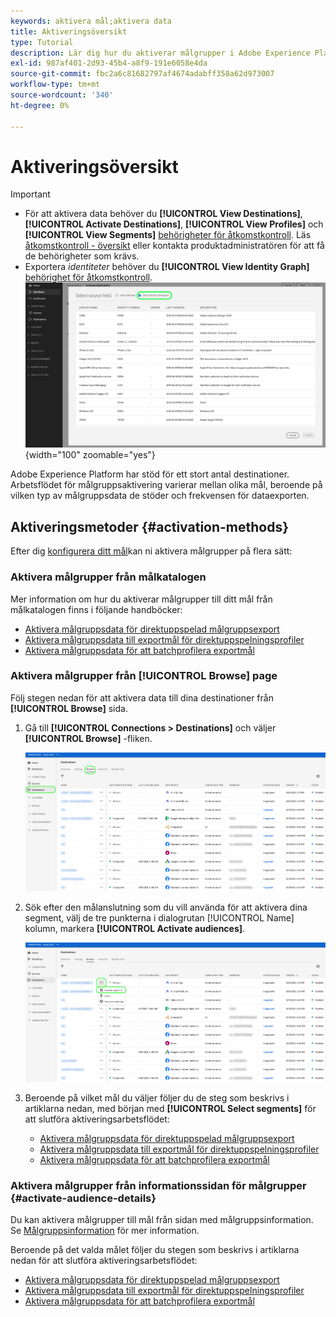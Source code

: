 ```yaml
---
keywords: aktivera mål;aktivera data
title: Aktiveringsöversikt
type: Tutorial
description: Lär dig hur du aktiverar målgrupper i Adobe Experience Platform till olika typer av destinationer.
exl-id: 987af401-2d93-45b4-a8f9-191e6058e4da
source-git-commit: fbc2a6c81682797af4674adabff358a62d973007
workflow-type: tm+mt
source-wordcount: '340'
ht-degree: 0%

---
```


# Aktiveringsöversikt

>[!IMPORTANT]
> 
>* För att aktivera data behöver du **[!UICONTROL View Destinations]**, **[!UICONTROL Activate Destinations]**, **[!UICONTROL View Profiles]** och **[!UICONTROL View Segments]** [behörigheter för åtkomstkontroll](/help/access-control/home.md#permissions). Läs [åtkomstkontroll - översikt](/help/access-control/ui/overview.md) eller kontakta produktadministratören för att få de behörigheter som krävs.
>* Exportera *identiteter* behöver du **[!UICONTROL View Identity Graph]** [behörighet för åtkomstkontroll](/help/access-control/home.md#permissions). <br> ![Markera det identitetsnamnutrymme som är markerat i arbetsflödet för att aktivera målgrupper till mål.](/help/destinations/assets/overview/export-identities-to-destination.png "Markera det identitetsnamnutrymme som är markerat i arbetsflödet för att aktivera målgrupper till mål."){width="100" zoomable="yes"}

Adobe Experience Platform har stöd för ett stort antal destinationer. Arbetsflödet för målgruppsaktivering varierar mellan olika mål, beroende på vilken typ av målgruppsdata de stöder och frekvensen för dataexporten.

## Aktiveringsmetoder {#activation-methods}

Efter dig [konfigurera ditt mål](connect-destination.md)kan ni aktivera målgrupper på flera sätt:

### Aktivera målgrupper från målkatalogen

Mer information om hur du aktiverar målgrupper till ditt mål från målkatalogen finns i följande handböcker:

* [Aktivera målgruppsdata för direktuppspelad målgruppsexport](activate-segment-streaming-destinations.md)
* [Aktivera målgruppsdata till exportmål för direktuppspelningsprofiler](activate-streaming-profile-destinations.md)
* [Aktivera målgruppsdata för att batchprofilera exportmål](activate-batch-profile-destinations.md)

### Aktivera målgrupper från [!UICONTROL Browse] page

Följ stegen nedan för att aktivera data till dina destinationer från **[!UICONTROL Browse]** sida.

1. Gå till **[!UICONTROL Connections > Destinations]** och väljer **[!UICONTROL Browse]** -fliken.

   ![Fliken Bläddra](../assets/ui/activation-overview/browse-tab.png)

1. Sök efter den målanslutning som du vill använda för att aktivera dina segment, välj de tre punkterna i dialogrutan [!UICONTROL Name] kolumn, markera **[!UICONTROL Activate audiences]**.

   ![Knappen Aktivera målgrupper](../assets/ui/activation-overview/activate-segments.png)

1. Beroende på vilket mål du väljer följer du de steg som beskrivs i artiklarna nedan, med början med **[!UICONTROL Select segments]** för att slutföra aktiveringsarbetsflödet:

   * [Aktivera målgruppsdata för direktuppspelad målgruppsexport](activate-segment-streaming-destinations.md)
   * [Aktivera målgruppsdata till exportmål för direktuppspelningsprofiler](activate-streaming-profile-destinations.md)
   * [Aktivera målgruppsdata för att batchprofilera exportmål](activate-batch-profile-destinations.md)

### Aktivera målgrupper från informationssidan för målgrupper {#activate-audience-details}

Du kan aktivera målgrupper till mål från sidan med målgruppsinformation. Se [Målgruppsinformation](../../segmentation/ui/overview.md#audience-details) för mer information.

Beroende på det valda målet följer du stegen som beskrivs i artiklarna nedan för att slutföra aktiveringsarbetsflödet:

* [Aktivera målgruppsdata för direktuppspelad målgruppsexport](activate-segment-streaming-destinations.md)
* [Aktivera målgruppsdata till exportmål för direktuppspelningsprofiler](activate-streaming-profile-destinations.md)
* [Aktivera målgruppsdata för att batchprofilera exportmål](activate-batch-profile-destinations.md)
